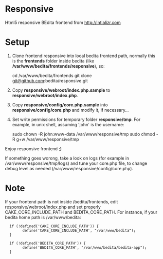 Responsive
==========

Html5 responsive BEdita frontend from http://intializr.com

Setup
=====

 1. Clone frontend responsive into local bedita frontend path, normally this is the __frontends__ folder inside bedita (like __/var/www/bedita/frontends/responsive__), so:

      cd /var/www/bedita/frontends
      git clone git@github.com:bedita/responsive.git

 1. Copy __responsive/webroot/index.php.sample__ to __responsive/webroot/index.php__.


 1. Copy __responsive/config/core.php.sample__ into __responsive/config/core.php__ and modify it, if necessary...


 1. Set write permissions for temporary folder __responsive/tmp__.
    For example, in unix shell, assuming 'john' is the username:

      sudo chown -R john:www-data /var/www/responsive/tmp
      sudo chmod -R g+w /var/www/responsive/tmp

Enjoy responsive frontend ;)

If something goes worong, take a look on logs (for example in /var/www/responsive/tmp/logs) and tune your core.php file, to change debug level as needed (/var/www/responsive/config/core.php).


Note
====
If your frontend path is not inside /bedita/frontends, edit responsive/webroot/index.php and set properly CAKE_CORE_INCLUDE_PATH and BEDITA_CORE_PATH.
For instance, if your bedita home path is /var/www/bedita:

      if (!defined('CAKE_CORE_INCLUDE_PATH')) {
            define('CAKE_CORE_INCLUDE_PATH', "/var/www/bedita");
      }

      if (!defined('BEDITA_CORE_PATH')) {
            define('BEDITA_CORE_PATH', "/var/www/bedita/bedita-app");
      }
